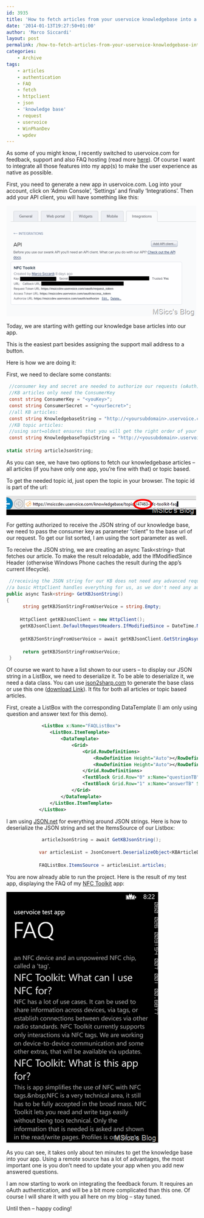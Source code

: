 ```yaml
---
id: 3935
title: 'How to fetch articles from your uservoice knowledgebase into a Windows Phone app'
date: '2014-01-13T19:27:50+01:00'
author: 'Marco Siccardi'
layout: post
permalink: /how-to-fetch-articles-from-your-uservoice-knowledgebase-into-a-windows-phone-app/
categories:
    - Archive
tags:
    - articles
    - authentication
    - FAQ
    - fetch
    - httpclient
    - json
    - 'knowledge base'
    - request
    - uservoice
    - WinPhanDev
    - wpdev
---
```


As some of you might know, I recently switched to uservoice.com for feedback, support and also FAQ hosting (read more [here](http://msicc.net/?p=3916)). Of course I want to integrate all those features into my app(s) to make the user experience as native as possible.

First, you need to generate a new app in uservoice.com. Log into your account, click on ‘Admin Console’, ‘Settings’ and finally ‘Integrations’. Then add your API client, you will have something like this:

![uservoice_api_client](/assets/img/2014/01/uservoice_api_client.png "uservoice_api_client")

Today, we are starting with getting our knowledge base articles into our app.

This is the easiest part besides assigning the support mail address to a button.

Here is how we are doing it:

First, we need to declare some constants:

``` csharp
 //consumer key and secret are needed to authorize our requests (oAuth)
 //KB articles only need the ConsumerKey
 const string ConsumerKey = "<youKey>";
 const string ConsumerSecret = "<yourSecret>";
 //all KB articles:
 const string KnowledgebaseString = "http://<yoursubdomain>.uservoice.com/api/v1/articles.json?client={0}";
 //KB topic articles:
 //using sort=oldest ensures that you will get the right order of your articles
 const string KnowledgebaseTopicString = "http://<yousubdomain>.uservoice.com/api/v1/topics/{0}/articles.json?client={1}&sort=oldest";

static string articleJsonString;
```
 
As you can see, we have two options to fetch our knowledgebase articles – all articles (if you have only one app, you’re fine with that) or topic based.

To get the needed topic id, just open the topic in your browser. The topic id is part of the url:

![uservoice_topic_id](/assets/img/2014/01/uservoice_topic_id.png "uservoice_topic_id")

For getting authorized to receive the JSON string of our knowledge base, we need to pass the consumer key as parameter “client” to the base url of our request. To get our list sorted, I am using the sort parameter as well.

To receive the JSON string, we are creating an async Task&lt;string&gt; that fetches our article. To make the result reloadable, add the IfModifiedSince Header (otherwise Windows Phone caches the result during the app’s current lifecycle).

``` csharp
 //receiving the JSON string for our KB does not need any advanced requests: 
//a basic HttpClient handles everything for us, as we don't need any authentication here
public async Task<string> GetKBJsonString()
{
      string getKBJSonStringFromUserVoice = string.Empty;

     HttpClient getKBJsonClient = new HttpClient();
     getKBJsonClient.DefaultRequestHeaders.IfModifiedSince = DateTime.Now;

     getKBJSonStringFromUserVoice = await getKBJsonClient.GetStringAsync(new Uri(string.Format(KnowledgebaseTopicString, "47463", ConsumerKey), UriKind.RelativeOrAbsolute));

      return getKBJSonStringFromUserVoice;
 }
```
 
Of course we want to have a list shown to our users – to display our JSON string in a ListBox, we need to deserialize it. To be able to deserialize it, we need a data class. You can use [json2sharp.com](http://json2sharp.com) to generate the base class or use this one ([download Link](/assets/img/2014/01/KBArticleDataClass.zip "download link")). It fits for both all articles or topic based articles.

First, create a ListBox with the corresponding DataTemplate (I am only using question and answer text for this demo).

``` xml
             <ListBox x:Name="FAQListBox">
                <ListBox.ItemTemplate>
                    <DataTemplate>
                        <Grid>
                            <Grid.RowDefinitions>
                                <RowDefinition Height="Auto"></RowDefinition>
                                <RowDefinition Height="Auto"></RowDefinition>
                            </Grid.RowDefinitions>
                            <TextBlock Grid.Row="0" x:Name="questionTB" Style="{StaticResource PhoneTextTitle2Style}" Text="{Binding question}" TextWrapping="Wrap"></TextBlock>
                            <TextBlock Grid.Row="1" x:Name="answerTB" Style="{StaticResource PhoneTextSubtleStyle}" Text="{Binding text}" TextWrapping="Wrap"></TextBlock>
                        </Grid>
                    </DataTemplate>
                </ListBox.ItemTemplate>
            </ListBox>
```
 
I am using [JSON.net](http://james.newtonking.com/json) for everything around JSON strings. Here is how to deserialize the JSON string and set the ItemsSource of our Listbox:

``` csharp
             articleJsonString = await GetKBJsonString();

            var articlesList = JsonConvert.DeserializeObject<KBArticleDataClass.KBArticleData>(articleJsonString);

            FAQListBox.ItemsSource = articlesList.articles;
```
 
You are now already able to run the project. Here is the result of my test app, displaying the FAQ of my [NFC Toolkit](http://www.windowsphone.com/s?appid=2c33cb7d-c97b-4204-aa8b-1e8712718519) app:

![uservoice_listbox_testapp_screenshot](/assets/img/2014/01/uservoice_listbox_testapp_screenshot.png "uservoice_listbox_testapp_screenshot")

As you can see, it takes only about ten minutes to get the knowledge base into your app. Using a remote source has a lot of advantages, the most important one is you don’t need to update your app when you add new answered questions.

I am now starting to work on integrating the feedback forum. It requires an oAuth authentication, and will be a bit more complicated than this one. Of course I will share it with you all here on my blog – stay tuned.

Until then – happy coding!